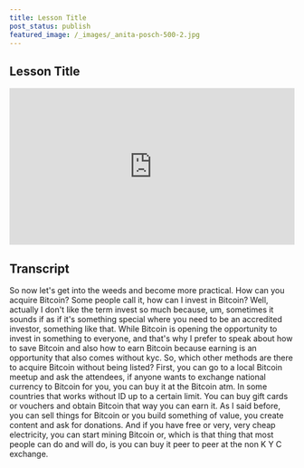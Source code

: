 ```yaml
---
title: Lesson Title
post_status: publish
featured_image: /_images/_anita-posch-500-2.jpg
---
```


## Lesson Title 

<div style="padding:55% 0 0 0;position:relative;"><iframe src="https://player.vimeo.com/video/843681904?h=25c7da34b8&amp;badge=0&amp;autopause=0&amp;player_id=0&amp;app_id=58479" frameborder="0" allow="autoplay; fullscreen; picture-in-picture" allowfullscreen style="position:absolute;top:0;left:0;width:100%;height:100%;" title="What is KYC and AML"></iframe></div>


## Transcript

So now let's get into the weeds and become more practical. How can you acquire Bitcoin? Some people call it, how can I invest in Bitcoin? Well, actually I don't like the term invest so much because, um, sometimes it sounds if as if it's something special where you need to be an accredited investor, something like that. While Bitcoin is opening the opportunity to invest in something to everyone, and that's why I prefer to speak about how to save Bitcoin and also how to earn Bitcoin because earning is an opportunity that also comes without kyc. So, which other methods are there to acquire Bitcoin without being listed? First, you can go to a local Bitcoin meetup and ask the attendees, if anyone wants to exchange national currency to Bitcoin for you, you can buy it at the Bitcoin atm. In some countries that works without ID up to a certain limit. You can buy gift cards or vouchers and obtain Bitcoin that way you can earn it. As I said before, you can sell things for Bitcoin or you build something of value, you create content and ask for donations. And if you have free or very, very cheap electricity, you can start mining Bitcoin or, which is that thing that most people can do and will do, is you can buy it peer to peer at the non K Y C exchange.